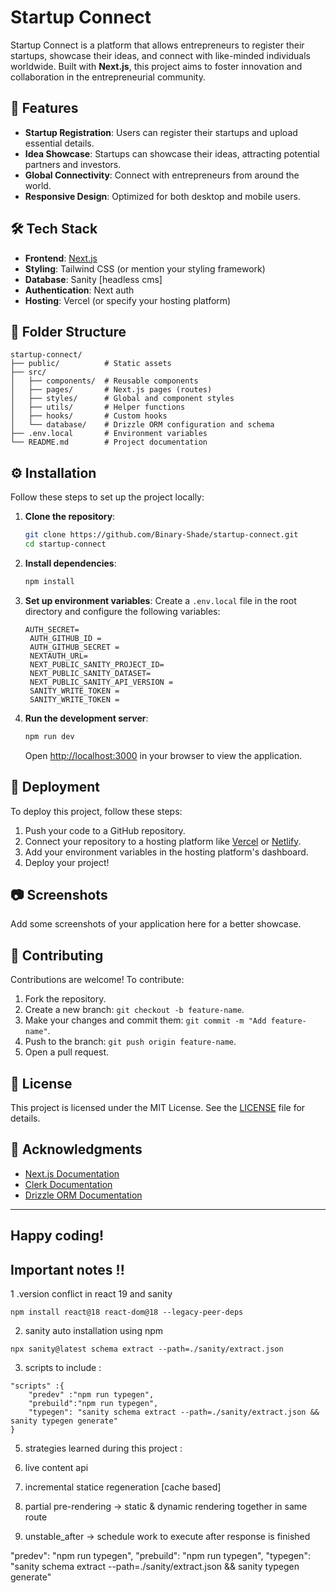 # Startup Connect

Startup Connect is a platform that allows entrepreneurs to register their startups, showcase their ideas, and connect with like-minded individuals worldwide. Built with **Next.js**, this project aims to foster innovation and collaboration in the entrepreneurial community.

## 🚀 Features

- **Startup Registration**: Users can register their startups and upload essential details.
- **Idea Showcase**: Startups can showcase their ideas, attracting potential partners and investors.
- **Global Connectivity**: Connect with entrepreneurs from around the world.
- **Responsive Design**: Optimized for both desktop and mobile users.

## 🛠️ Tech Stack

- **Frontend**: [Next.js](https://nextjs.org/)
- **Styling**: Tailwind CSS (or mention your styling framework)
- **Database**: Sanity [headless cms]
- **Authentication**: Next auth
- **Hosting**: Vercel (or specify your hosting platform)

## 📂 Folder Structure

```
startup-connect/
├── public/          # Static assets
├── src/
│   ├── components/  # Reusable components
│   ├── pages/       # Next.js pages (routes)
│   ├── styles/      # Global and component styles
│   ├── utils/       # Helper functions
│   ├── hooks/       # Custom hooks
│   └── database/    # Drizzle ORM configuration and schema
├── .env.local       # Environment variables
└── README.md        # Project documentation
```

## ⚙️ Installation

Follow these steps to set up the project locally:

1. **Clone the repository**:
   ```bash
   git clone https://github.com/Binary-Shade/startup-connect.git
   cd startup-connect
   ```

2. **Install dependencies**:
   ```bash
   npm install
   ```

3. **Set up environment variables**:
   Create a `.env.local` file in the root directory and configure the following variables:
   ```env
   AUTH_SECRET= 
    AUTH_GITHUB_ID = 
    AUTH_GITHUB_SECRET = 
    NEXTAUTH_URL= 
    NEXT_PUBLIC_SANITY_PROJECT_ID=
    NEXT_PUBLIC_SANITY_DATASET=
    NEXT_PUBLIC_SANITY_API_VERSION = 
    SANITY_WRITE_TOKEN = 
    SANITY_WRITE_TOKEN = 

   ```

4. **Run the development server**:
   ```bash
   npm run dev
   ```
   Open [http://localhost:3000](http://localhost:3000) in your browser to view the application.

## 🚀 Deployment

To deploy this project, follow these steps:

1. Push your code to a GitHub repository.
2. Connect your repository to a hosting platform like [Vercel](https://vercel.com/) or [Netlify](https://www.netlify.com/).
3. Add your environment variables in the hosting platform's dashboard.
4. Deploy your project!

## 📷 Screenshots

Add some screenshots of your application here for a better showcase.

## 🤝 Contributing

Contributions are welcome! To contribute:

1. Fork the repository.
2. Create a new branch: `git checkout -b feature-name`.
3. Make your changes and commit them: `git commit -m "Add feature-name"`.
4. Push to the branch: `git push origin feature-name`.
5. Open a pull request.

## 📜 License

This project is licensed under the MIT License. See the [LICENSE](LICENSE) file for details.

## 🙌 Acknowledgments

- [Next.js Documentation](https://nextjs.org/docs)
- [Clerk Documentation](https://clerk.dev/docs)
- [Drizzle ORM Documentation](https://orm.drizzle.team/)

---

**Happy coding!**
---

## Important notes !!

1 .version conflict in react 19 and sanity 

```
npm install react@18 react-dom@18 --legacy-peer-deps 
```
2. sanity auto installation using npm
```
npx sanity@latest schema extract --path=./sanity/extract.json
```
3. scripts to include :

```
"scripts" :{
    "predev" :"npm run typegen",
    "prebuild":"npm run typegen",
    "typegen": "sanity schema extract --path=./sanity/extract.json && sanity typegen generate"
}
```
5. strategies learned during this project :

1. live content api
2. incremental statice regeneration [cache based]
3. partial pre-rendering -> static & dynamic rendering together in same route
4. unstable_after -> schedule work to execute after response is finished



  "predev": "npm run typegen",
    "prebuild": "npm run typegen",
    "typegen": "sanity schema extract --path=./sanity/extract.json && sanity typegen generate"
